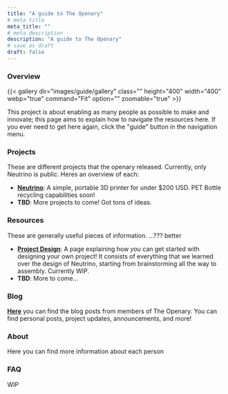 ```yaml
---
title: "A guide to The Openary"
# meta title
meta_title: ""
# meta description
description: "A guide to The Openary"
# save as draft
draft: false
---
```


### Overview

{{< gallery dir="images/guide/gallery" class="" height="400" width="400" webp="true" command="Fit" option="" zoomable="true" >}}

This project is about enabling as many people as possible to make and innovate; this page aims to explain how to navigate the resources here. If you ever need to get here again, click the "guide" button in the navigation menu.

### Projects

These are different projects that the openary released. Currently, only Neutrino is public. Heres an overview of each:

- [**Neutrino**](/neutrino/): A simple, portable 3D printer for under $200 USD. PET Bottle recycling capabilities soon!
- **TBD**: More projects to come! Got tons of ideas.


### Resources
These are generally useful pieces of information. ...??? better

- [**Project Design**](/resources/project-design): A page explaining how _you_ can get started with designing your own project! It consists of everything that we learned over the design of Neutrino, starting from brainstorming all the way to assembly. Currently WIP.
- **TBD**: More to come...

### Blog

[**Here**](/blog) you can find the blog posts from members of The Openary. You can find personal posts, project updates, announcements, and more!

### About

Here you can find more information about each person

### FAQ

WIP